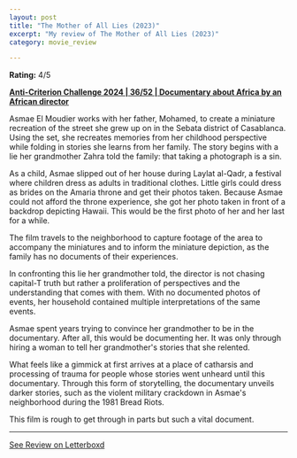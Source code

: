 ```yaml
---
layout: post
title: "The Mother of All Lies (2023)"
excerpt: "My review of The Mother of All Lies (2023)"
category: movie_review

---
```


**Rating:** 4/5

<b><a href="https://boxd.it/qBmUY/detail">Anti-Criterion Challenge 2024 | 36/52 | Documentary about Africa by an African director</a></b>

Asmae El Moudier works with her father, Mohamed, to create a miniature recreation of the street she grew up on in the Sebata district of Casablanca. Using the set, she recreates memories from her childhood perspective while folding in stories she learns from her family. The story begins with a lie her grandmother Zahra told the family: that taking a photograph is a sin.

As a child, Asmae slipped out of her house during Laylat al-Qadr, a festival where children dress as adults in traditional clothes. Little girls could dress as brides on the Amaria throne and get their photos taken. Because Asmae could not afford the throne experience, she got her photo taken in front of a backdrop depicting Hawaii. This would be the first photo of her and her last for a while.

The film travels to the neighborhood to capture footage of the area to accompany the miniatures and to inform the miniature depiction, as the family has no documents of their experiences.

In confronting this lie her grandmother told, the director is not chasing capital-T truth but rather a proliferation of perspectives and the understanding that comes with them. With no documented photos of events, her household contained multiple interpretations of the same events.

Asmae spent years trying to convince her grandmother to be in the documentary. After all, this would be documenting her. It was only through hiring a woman to tell her grandmother's stories that she relented.

What feels like a gimmick at first arrives at a place of catharsis and processing of trauma for people whose stories went unheard until this documentary. Through this form of storytelling, the documentary unveils darker stories, such as the violent military crackdown in Asmae's neighborhood during the 1981 Bread Riots.

This film is rough to get through in parts but such a vital document.

<hr>

[See Review on Letterboxd](https://boxd.it/8IoAzJ)
